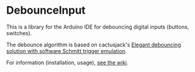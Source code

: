 # DebounceInput
This is a library for the Arduino IDE for debouncing digital inputs (buttons, switches).

The debounce algorithm is based on cactusjack's [Elegant debouncing solution with software Schmitt trigger emulation](http://forum.arduino.cc/index.php?topic=125297).

For information (installation, usage), [see the wiki](https://github.com/PaulMurrayCbr/DebounceInput/wiki). 
